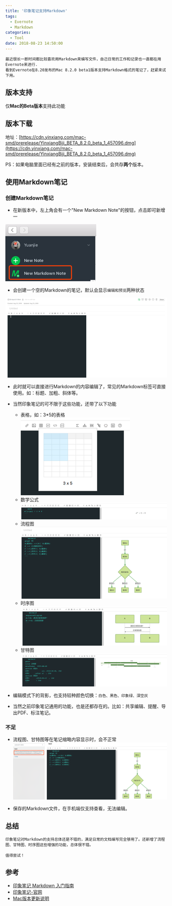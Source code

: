 ```yaml
---
title: '印象笔记支持Markdown'
tags:
  - Evernote
  - Markdown
categories:
  - Tool
date: 2018-08-23 14:50:00
---
```



```
最近很长一断时间都比较喜欢用Markdown来编写文件，自己日常的工作和记录也一直都在用Evernote来进行.
看到Evernote在8.20发布的Mac 8.2.0 beta1版本支持Markdown格式的笔记了，赶紧来试下用。
```

## 版本支持

仅**Mac的Beta版本**支持此功能

## 版本下载

地址：[https://cdn.yinxiang.com/mac-smd/prerelease/YinxiangBiji_BETA_8.2.0_beta_1_457096.dmg](https://cdn.yinxiang.com/mac-smd/prerelease/YinxiangBiji_BETA_8.2.0_beta_1_457096.dmg)

PS：如果电脑里面已经有之前的版本，安装结束后，会共存**两个**版本。

<!-- more -->

## 使用Markdown笔记

### 创建Markdown笔记 

- 在新版本中，左上角会有一个"New Markdown Note"的按钮，点击即可新增一

![New Markdown Note](/img/NewMarkdownNote.png)

- 会创建一个空的Markdown的笔记，默认会显示`编辑和预览`两种状态

![EmptyMarkdownNote](/img/EmptyMarkdownNote.png)

- 此时就可以直接进行Markdown的内容编辑了，常见的Markdown标签可直接使用。如：标题、加粗、斜体等。

- 当然印象笔记的可不限于这些功能，还带了以下功能
    - 表格，如：3*5的表格
    ![Table](/img/MarkdownTable.png)
    - 数学公式
    ![Math](/img/MarkdownMath.png)
    - 流程图
    ![Workflow](/img/MarkdownWorkflow.png)
    - 时序图
    ![TimeWorkflow](/img/MarkdownTimeWorkflow.png)
    - 甘特图
    ![Gantt](/img/MarkdownGantt.png)
    
- 编辑模式下的背影，也支持较种颜色切换：`白色、黑色、印象绿、深空灰`

- 当然之前印象笔记通用的功能，也是还都存在的。比如：共享编辑、提醒、导出PDF、标注笔记。

### 不足
- 流程图、甘特图等在笔记缩略内容显示时，会不正常
![](/img/MarkdownWrongMessage.png)

- 保存的Markdown文件，在手机端仅支持查看，无法编辑。

## 总结

```
印象笔记对Markdown的支持总体还是不错的，满足日常的文档编写完全够用了。还新增了流程图、甘特图、时序图这些增强的功能，总体很不错。

值得尝试！
```


## 参考

- [印象笔记 Markdown 入门指南](https://list.yinxiang.com/markdown/eef42447-db3f-48ee-827b-1bb34c03eb83.php)
- [印象笔记-官网](https://www.yinxiang.com/)
- [Mac版本更新说明](https://help.yinxiang.com/hc/articles/65640)

